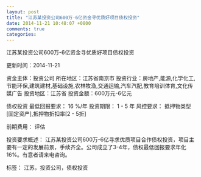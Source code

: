 ```yaml
---
layout: post
title: "江苏某投资公司600万-6亿资金寻优质好项目债权投资"
date: 2014-11-21 10:48:07 +0800
comments: true
categories: 
---
```

江苏某投资公司600万-6亿资金寻优质好项目债权投资



更新时间：2014-11-21

资金主体：投资公司
所在地区：江苏省南京市
投资行业：房地产,能源,化学化工,节能环保,建筑建材,基础设施,农林牧渔,交通运输,汽车汽配,教育培训体育,文化传媒广告
投资地区：江苏省
投资金额：600万元-6亿元

债权投资
最低回报要求：
                            16 %/年
                                                                                投资期限：
                            1 - 5 年
                                                                                                                                        风控要求：
                            抵押物类型[固定资产],抵押物折扣率[2 - 5折]

前期费用：
评估

投资要求概述：
江苏某投资公司600万-6亿寻求优质项目合作债权投资，项目主要有一定的发展前景，手续齐全。公司成立了3-4年，债权最低回报要求年化16%。有意者请来电咨询。

标签：
江苏，投资公司，债权投资

